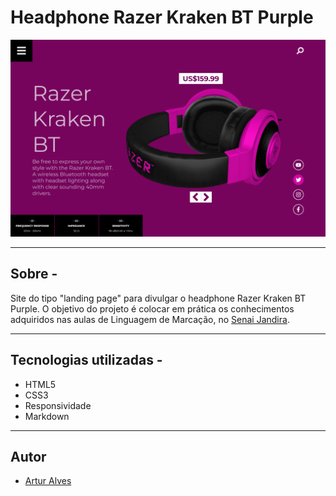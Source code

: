 # Headphone Razer Kraken BT Purple

![](./img/screenshot.png)

---

## Sobre -
Site do tipo "landing page" para divulgar o headphone Razer Kraken BT Purple.
O objetivo do projeto é colocar em prática os conhecimentos adquiridos nas aulas de Linguagem de Marcação, no [Senai Jandira](https://jandira.sp.senai.br/).

---
## Tecnologias utilizadas - 
- HTML5
- CSS3
- Responsividade
- Markdown

---
## Autor
- [Artur Alves](https://github.com/ArturAlvess)